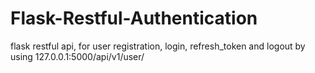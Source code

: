 # Flask-Restful-Authentication
flask restful api, for user registration, login, refresh_token and logout by using 127.0.0.1:5000/api/v1/user/<operation>
